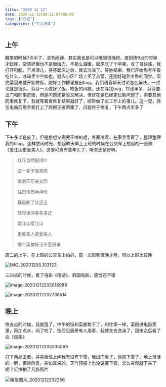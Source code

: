 ```yaml
---
title: "2020 12 12"
date: 2020-12-12T09:11:07+08:00
tags: ["日记"]
categories: ["生活记录"]
---
```


## 上午

醒来的时候7点半了，没有闹钟，其实我也是可以睡到很晚的，直到快9点的时候才起床，空调好像也不是很给力，不那么温暖，起床吃了个苹果，收了哥快递，我打开电脑，干点活儿，芬芬起床之后，就去洗澡了。等她结束，我们开始思考午饭吃什么，冰箱里空空如也，就去小区广场上买了点菜，还刚好碰到主卧的同学。买完菜回来就开始做饭，刚好工作群里报出bug，我们语音聊天讨论怎么解决，一讨论就是很久，芬芬一人做好了饭，吃饭的间歇，还在寻找bug，12点半多，芬芬要出门和同事逛街，但是问题还是没又解决，但好在是已经定位到问题了，需要其他同事修复下，我就等着看修复结果就好了，顺带做了点工作上的事儿。这一晃，我在电脑前用手机打上了两把王者荣耀了，问题终于修复，下午两点半多了

## 下午

下午多半是废了，但是想想又需要干啥的呢，外面冷着，在家里呆着了，整理整理我的blog，这样悠闲时光，想起昨天早上上班的时候在公交车上想起的一首歌《爱江山更爱美人》，这歌可真有些年头了，听来还是好听。

> 红花当然配绿叶
>
> 这一辈子谁来陪
>
> 渺渺茫茫来又回
>
> 往日情景再浮现
>
> 藕虽断了丝还连
>
> 轻叹世间事多变迁
>
> 爱江山‌爱江山‌
>
> 更爱美人更爱美人
>
> 哪个英雄好汉宁愿孤单

周二的上午，在上班的公交车上拍的，周一加班到很晚才睡，所以上班比较晚

![IMG_20201208_103123](https://i.loli.net/2020/12/12/eZSyOJcdB21PAML.jpg)



三四点的时候，看了电影《电话》，韩国电影，感觉还不错

![image-20201212202616988](https://i.loli.net/2020/12/12/nSo8zp4NdtrhwaU.png)

![image-20201212202738514](https://i.loli.net/2020/12/12/NyAV6swYl9F4BcQ.png)

##  晚上

快五点的时候，我就饿了，中午的饭和菜都剩下了，和往常一样，菜倒进电饭煲里，再加点水，闷了吃了，饭后见厨房有人用着，我就先去洗澡了，回来之后看了会《信条》

![image-20201212203335069](https://i.loli.net/2020/12/12/9y6wht3SOTIinJZ.png)

打了两局王者，芬芬微信上问我有没有下雪，我出门看了，竟然下雪了，地上薄薄的一层，很是欣喜，突如其来的，天气预报上也没说要下雪，怎么突然就下来了呢？赶快拍了几张照片

![微信图片_20201212202256](https://i.loli.net/2020/12/12/RA4IxnOhZXQFBlJ.jpg)